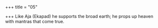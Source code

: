 +++
title = "05"

+++
Like Aja (Ekapad) he supports the broad earth;
he props up heaven with mantras that come true.